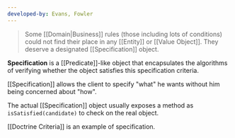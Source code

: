 ```yaml
---
developed-by: Evans, Fowler
---
```

> Some [[Domain|Business]] rules (those including lots of conditions) could not find their place in any [[Entity]] or [[Value Object]]. They deserve a designated [[Specification]] object.

**Specification** is a [[Predicate]]-like object that encapsulates the algorithms of verifying whether the object satisfies this specification criteria. 

[[Specification]] allows the client to specify "what" he wants without him being concerned about "how". 
 
The actual [[Specification]] object usually exposes a method as `isSatisfied(candidate)` to check on the real object.

[[Doctrine Criteria]] is an example of specification.
